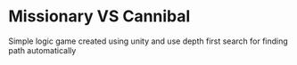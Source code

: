 # Missionary VS Cannibal

Simple logic game created using unity and use depth first search for finding path automatically
